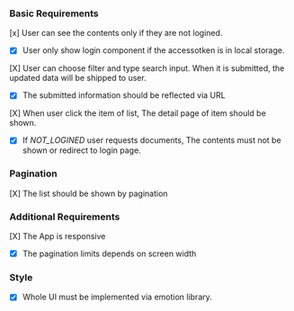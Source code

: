 ### Basic Requirements
[x] User can see the contents only if they are not logined.
  - [X] User only show login component if the accessotken is in local storage.

[X] User can choose filter and type search input. When it is submitted, the updated data will be shipped to user.
  - [x] The submitted information should be reflected via URL

[X] When user click the item of list, The detail page of item should be shown.
  - [X] If *NOT_LOGINED* user requests documents, The contents must not be shown or redirect to login page.

### Pagination
[X] The list should be shown by pagination

### Additional Requirements
[X] The App is responsive
  - [X] The pagination limits depends on screen width

### Style
  - [X] Whole UI must be implemented via emotion library.

